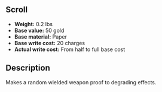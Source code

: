 ## Scroll
- **Weight:** 0.2 lbs
- **Base value:** 50 gold
- **Base material:** Paper
- **Base write cost:** 20 charges
- **Actual write cost:** From half to full base cost
## Description
Makes a random wielded weapon proof to degrading effects.
